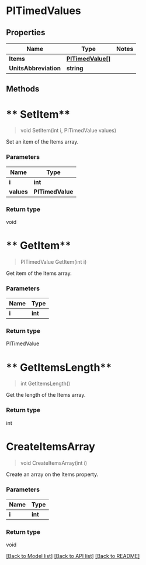 # PITimedValues

## Properties
Name | Type | Notes
------------ | ------------- | -------------
**Items** | **[**PITimedValue[]**](../Model/PITimedValue.md)**
**UnitsAbbreviation** | **string**

## Methods

# ** SetItem**
> void  SetItem(int i, PITimedValue values)

Set an item of the Items array.

### Parameters

Name | Type
------------- | -------------
 **i** | **int**
 **values** | **PITimedValue**

### Return type

void


# ** GetItem**
> PITimedValue  GetItem(int i)

Get item of the Items array.

### Parameters

Name | Type
------------- | -------------
 **i** | **int**

### Return type

PITimedValue


# ** GetItemsLength**
> int  GetItemsLength()

Get the length of the Items array.


### Return type

int


# **CreateItemsArray**
> void CreateItemsArray(int i)

Create an array on the Items property.

### Parameters

Name | Type
------------- | -------------
 **i** | **int**

### Return type

void

[[Back to Model list]](../../README.md#documentation-for-models) [[Back to API list]](../../README.md#documentation-for-api-endpoints) [[Back to README]](../../README.md)
